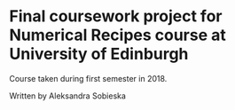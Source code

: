 # Final coursework project for Numerical Recipes course at University of Edinburgh 

Course taken during first semester in 2018.

Written by Aleksandra Sobieska

